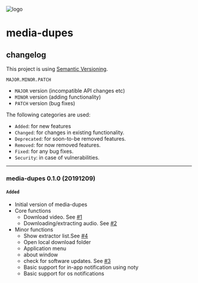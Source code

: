 ![logo](https://raw.githubusercontent.com/yafp/media-dupes/master/.github/logo/128x128.png)

# media-dupes
## changelog

This project is using [Semantic Versioning](https://semver.org/).

  ```
  MAJOR.MINOR.PATCH
  ```

* ```MAJOR``` version (incompatible API changes etc)
* ```MINOR``` version (adding functionality)
* ```PATCH``` version (bug fixes)


The following categories are used:

* ```Added```: for new features
* ```Changed```: for changes in existing functionality.
* ```Deprecated```: for soon-to-be removed features.
* ```Removed```: for now removed features.
* ```Fixed```: for any bug fixes.
* ```Security```: in case of vulnerabilities.


***

### media-dupes 0.1.0 (20191209)
#### ```Added```
* Initial version of media-dupes
* Core functions
  * Download video. See [#1](https://github.com/yafp/ttth/issues/1)
  * Downloading/extracting audio. See [#2](https://github.com/yafp/ttth/issues/2)
* Minor functions
  * Show extractor list.See [#4](https://github.com/yafp/ttth/issues/4)
  * Open local download folder
  * Application menu
  * about window
  * check for software updates. See [#3](https://github.com/yafp/ttth/issues/3)
  * Basic support for in-app notification using noty
  * Basic support for os notifications
